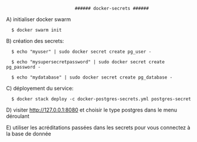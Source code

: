                               ###### docker-secrets ######
 
  A) initialiser docker swarm
  
      $ docker swarm init

  B) création des secrets:
  
      $ echo "myuser" | sudo docker secret create pg_user -

      $ echo "mysupersecretpassword" | sudo docker secret create pg_password -

      $ echo "mydatabase" | sudo docker secret create pg_database -
      
      
  C) déployement du service:
  
      $ docker stack deploy -c docker-postgres-secrets.yml postgres-secret
      
  D) visiter http://127.0.0.1:8080 et choisir le type postgres dans le menu déroulant
  
  E) utiliser les acréditations passées dans les secrets pour vous connectez à la base de donnée
